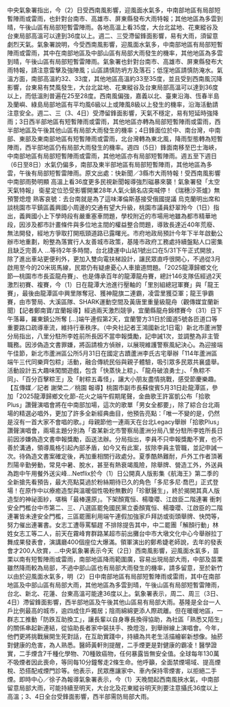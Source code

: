 中央氣象署指出，今（2）日受西南風影響，迎風面水氣多，中南部地區有局部短暫陣雨或雷雨，也針對台南市、高雄市、屏東縣發布大雨特報；其他地區為多雲到晴，午後山區有局部短暫雷陣雨。各地高溫上看35度，大台北盆地、花東縱谷及台東局部高溫可以達到36度以上。週二、三受滯留鋒面影響，易有大雨，須留意劇烈天氣。氣象署說明，今受西南風影響，迎風面水氣多，中南部地區有局部短暫陣雨或雷雨，其中在南部地區及中部山區有局部大雨發生的機率，其他地區為多雲到晴，午後山區有局部短暫雷陣雨。氣象署也針對台南市、高雄市、屏東縣發布大雨特報，請注意雷擊及強陣風；山區請慎防坍方及落石；低窪地區請慎防淹水。氣溫方面，南部高溫約32、33度，其他地區高溫約33至35度，並且受到西南風沉降影響，台東易有焚風發生，大台北盆地、花東縱谷及台東局部高溫可以達到36度以上，而低溫則普遍在25至28度。西南風偏強，嘉義以北、臺東沿海、恆春半島及蘭嶼、綠島局部地區有平均風6級以上或陣風8級以上發生的機率，沿海活動請注意安全。週二、三（3、4日）受滯留鋒面影響，天氣不穩定，易有短延時強降雨；3日西半部地區有短暫陣雨或雷雨，其他地區亦轉為局部短暫陣雨或雷雨，西半部地區及午後其他山區有局部大雨發生的機率；4日鋒面位於中、南台灣，中南部、東部及東南部地區有短暫陣雨或雷雨，北台灣轉為東北風，降雨型態轉為短暫陣雨，西半部地區仍有局部大雨發生的機率。週四（5日）鋒面南移至巴士海峽，中南部地區有局部短暫陣雨或雷雨，其他地區亦有局部短暫陣雨。週五至下週日（6日至8日）水氣仍偏多，南部及東半部地區有局部短暫陣雨，其他地區為多雲，午後有局部短暫雷陣雨。原文出處：快新聞／3縣市大雨特報！受西南風影響中南部雨勢明顯 高溫上看36度更多民視新聞報導強烈磁暴來襲！氣象署發「太空天氣特報」 衛星定位恐受影響開業28年人氣火鍋名店突喊停！《瑞穗沙茶爐》無預警熄燈 熟客哀號：去台南就是為了這味澤倫斯基接受俄國提議 烏克蘭明出席和談桃園市平鎮區義興國小周邊的交通有望大升級，桃園市議員舒翠玲今（1日）指出，義興國小上下學時段有嚴重塞車問題，學校附近的市場用地雖為都市精華地段，因涉及都市計畫條件與多位地主間的權益整合問題，導致長達近40年荒廢、無法開發，經地方爭取打開瓶頸道路已露曙光。市府地政局預計今年下半年啟動公辦市地重劃，盼整為落實行人友善城市政策，基隆市政府工務處持續盤點人口密集且缺乏完善人 ...等待2年多時間，台北捷運中山站1號出口在5/31下午正式開放，除了進出車站更便利外，更加入雙向電扶梯設計，讓民眾直呼很開心，不過從3月啟用至今的20米斑馬線，民眾仍有疑慮憂心人車搶道問題。「2025龍潭歸鄉文化節—桃園市市長盃龍舟賽」、也是傳承百年的龍潭龍舟賽，總計146支隊伍經過2天激烈初賽、複賽，今（1）日在龍潭大池進行壓軸的「里別組總冠軍賽」與「龍王賽」，最後由龍潭區中興里隊奪冠、獲神龍旗二連霸，凌雲里獲亞軍；龍王爭霸賽，由市警局、大溪區隊、SHARK運動空間及黃唐里重量級龍舟（觀傳媒宜蘭新聞）【記者鄭南寶/宜蘭報導】經過兩天激烈競爭，宜蘭縣龍舟錦標賽今（31）日下午落幕，羅東鎮公所奪 […]端午連假第2天，宜蘭警方31日於國道5號各匝道口等重要路口疏導車流，維持行車秩序。（中央社記者王鴻國新北1日電）新北市蘆洲警分局指出，八里分駐所李姓前所長因不當申報獎勵，記申誡1次，並調整為非主管職務。因涉偽造文書罪嫌，將函請檢方偵辦，以展現維護警察風紀決心。為迎接端午佳節，新北市蘆洲區公所5月31日在國定古蹟蘆洲李氏古宅舉辦「114年蘆洲區端午三代同樂齊包粽」活動，融合傳統民俗與親子體驗，吸引眾多民眾共襄盛舉。活動設計五大趣味闖關遊戲，包含「快蒸快上粽」、「龍舟破浪勇士」、「魚粽不同」、「百分百擊粽王」及「射粽五毒怪」，讓大小朋友盡情挑戰，感受節慶樂趣。【互傳媒／記者 謝榮二／桃園 報導】桃園市副市長蘇俊賓5月31日赴龍潭區，參加「2025龍潭歸鄉文化節-花火之端午假期尾聲，金曲歌王許富凱公布「拾歌Plus」讚聲演唱會將在中南部加場，這次的歌單「男女全都要」，除了綜合台北兩場的精選必唱外，更加了許多全新經典曲目，他預告亮點：「唯一不變的是，仍然是沒有一首大家不會唱的歌。」母親節他一連兩天在台北Legacy舉辦「拾歌Plus」讚聲演唱會，兩場主題分別為「查某新北市警察局蘆洲分局八里分駐所李姓所長日前因涉嫌偽造文書申報獎勵，函送法辦。分局指出，李員不只申報獎勵不實，也不善於溝通，領導風格引起內部矛盾，如今又有此案，拔除李員主管職，並記申誡一次。待偽造文書案確定後，再加重相關行政處分。夏季酷熱難耐，戶外工作者頂著烈陽辛勤勞動，常見中暑、脫水，甚至有熱衰竭風險，除舉牌、營造工外，外送員為跑中午用餐外送尖峰...Netflix於今（1）日公開真人版影集《航海王》第二季的全新搶先看預告，最大亮點莫過於粉絲期待已久的角色「多尼多尼·喬巴」正式登場！在原作中以療癒造型與溫暖個性吸粉無數的「珍獸醫生」，終於揭開其真人版造型的神祕面紗，堪稱「最棒還原」。下架顏寬恒、楊瓊瓔、江啟臣二階連署 衝刺安全門檻台中市第二、三、八選區罷免國民黨立委顏寬恒、楊瓊瓔、江啟臣的二階連署皆未達安全門檻，三區罷團利用端午連假加強家戶拜訪或街頭舉牌、快閃等，努力催出連署書。女志工遭辱罵驅趕 不排除提告其中，中二罷團「解顏行動」林姓女志工等二人，前天在霧峰育群路某超市前出攤台中市大墩文化中心今舉辦拉丁舞成果發表會，演講廳400個座位大爆滿。領軍演出的鄭希婕老師說，去年的發表會才200人欣賞，...中央氣象署表示今天（2日）西南風影響，迎風面水氣多，苗栗以南有短暫陣雨或雷雨，南部地區降雨範圍廣，容易出現局部大雨，中部及苗栗雖然降雨較為局部，不過中部山區也有局部大雨發生的機率，請多留意，至於新竹以由於迎風面水氣多，明（2）日中南部地區有局部短暫陣雨或雷雨，其中在南部地區及中部山區有局部大雨，其他地區為多雲到晴，午後山區有局部短暫雷陣雨，台北、新北、花蓮、台東高溫可能達36度以上。氣象署表示，周二、周三（3日、4日）滯留鋒面影響，西半部地區及午後其他山區易有局部大雨。基隆是全台一人戶比例最高的城市，逾四成住戶獨居；陰雨綿綿更添人際疏離。但在暖暖地區，一群志工推動「防跌互助換工」，讓長輩以自身專長換得協助，為社區「熟悉又陌生」的關係串起新連結，從協助長者家中裝扶手、換燈泡，到舉辦線上演唱會。今年，他們更將挑戰展開生死對話，在互助實踐中，持續為共老生活描繪嶄新想像。抽菸對健康的危害，為人熟悉。醫師黃軒則提醒，二手煙更是對健康的霸凌！醫學證實，二手煙含7千種化學物、70種致癌物，任何暴露皆無安全值。全球每年130萬不吸煙者因此喪命，等同每10分鐘奪走2條生命。他呼籲，全面禁煙場域、提高煙稅、恐搭配戒煙門診等。他表示，民眾應讓家中、車內保持零煙害，以拒絕二手煙。即時中心／徐子為報導氣象署表示，今（1）天晚間起西南風挾水氣，中南部留意局部大雨，可能持續至明天，大台北及花東縱谷明天則要注意攝氏36度以上高溫；3、4日全台受鋒面影響，西半部需防局部大雨。